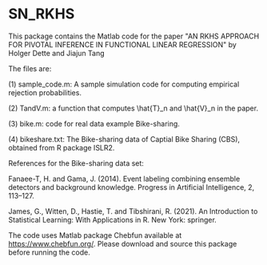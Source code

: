 # SN_RKHS

This package contains the Matlab code for the paper "AN RKHS APPROACH FOR PIVOTAL INFERENCE IN FUNCTIONAL LINEAR REGRESSION" by Holger Dette and Jiajun Tang

The files are:

(1) sample_code.m: A sample simulation code for computing empirical rejection probabilities.

(2) TandV.m: a function that computes \hat{T}_n and \hat{V}_n in the paper.

(3) bike.m: code for real data example Bike-sharing.

(4) bikeshare.txt: The Bike-sharing data of Captial Bike Sharing (CBS), obtained from R package ISLR2. 

References for the Bike-sharing data set:

Fanaee-T, H. and Gama, J. (2014). Event labeling combining ensemble detectors and background knowledge. Progress in Artificial Intelligence, 2, 113–127.

James, G., Witten, D., Hastie, T. and Tibshirani, R. (2021). An Introduction to Statistical Learning: With Applications in R. New York: springer.

The code uses Matlab package Chebfun available at https://www.chebfun.org/. Please download and source this package before running the code.
